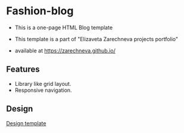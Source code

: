 # Fashion-blog

- This is a one-page HTML Blog template

- This template is a part of "Elizaveta Zarechneva projects portfolio"

- available at https://zarechneva.github.io/

## Features

- Library like grid layout.
- Responsive navigation.

## Design

[Design template](https://github.com/zarechneva/fashion-blog/blob/master/images/Template.png)

